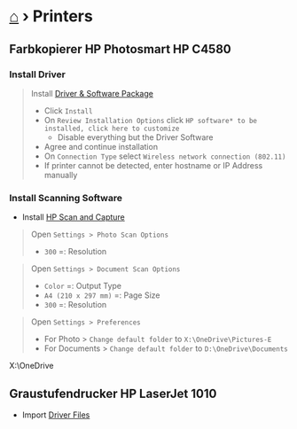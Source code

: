 # [⌂](README.md) › **Printers**

## Farbkopierer **HP Photosmart HP C4580**

### Install Driver
> Install [Driver & Software Package](resources/HP%20Photosmart%20HP%20C4580%20-%20Driver%20and%20Software)
> - Click `Install`
> - On `Review Installation Options` click `HP software* to be installed, click here to customize`
>     - Disable everything but the Driver Software
> - Agree and continue installation
> - On `Connection Type` select `Wireless network connection (802.11)`
> - If printer cannot be detected, enter hostname or IP Address manually

### Install Scanning Software
- Install [HP Scan and Capture](https://www.microsoft.com/en-us/p/hp-scan-and-capture/9wzdncrfhwl0)
> Open `Settings > Photo Scan Options`
> - `300` =: Resolution

> Open `Settings > Document Scan Options`
> - `Color` =: Output Type
> - `A4 (210 x 297 mm)` =: Page Size
> - `300` =: Resolution

> Open `Settings > Preferences`
> - For Photo > `Change default folder` to `X:\OneDrive\Pictures-E`
> - For Documents > `Change default folder` to `D:\OneDrive\Documents`

X:\OneDrive

## Graustufendrucker **HP LaserJet 1010**
- Import [Driver Files](resources\HP%20LaserJet%201010%20-%20Vista%20(64-bit).zip)